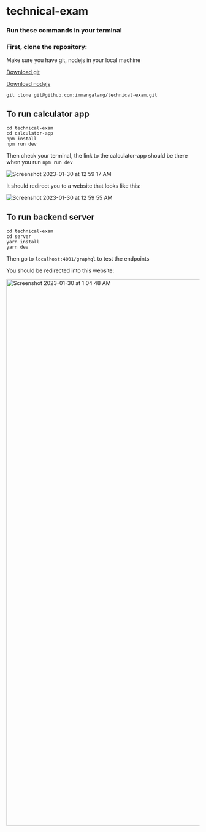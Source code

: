 # technical-exam

### Run these commands in your terminal

### First, clone the repository:

Make sure you have git, nodejs in your local machine

[Download git](https://github.com/git-guides/install-git)

[Download nodejs](https://nodejs.org/en/download/)

```
git clone git@github.com:immangalang/technical-exam.git
```

## To run calculator app

```
cd technical-exam
cd calculator-app
npm install
npm run dev
```
Then check your terminal, the link to the calculator-app should be there when you run ```npm run dev```


![Screenshot 2023-01-30 at 12 59 17 AM](https://user-images.githubusercontent.com/87266699/215342881-e6402391-eefd-4c9f-a86a-a77e4e2c7ed5.png)

It should redirect you to a website that looks like this:

![Screenshot 2023-01-30 at 12 59 55 AM](https://user-images.githubusercontent.com/87266699/215342909-3cd41201-0a82-494d-8fb3-d641ec76d10e.png)

## To run backend server

```
cd technical-exam
cd server
yarn install
yarn dev
```

Then go to `localhost:4001/graphql` to test the endpoints

You should be redirected into this website:

<img width="1427" alt="Screenshot 2023-01-30 at 1 04 48 AM" src="https://user-images.githubusercontent.com/87266699/215343147-a0a949bc-c173-4368-abf3-d0403c1dd6c8.png">

